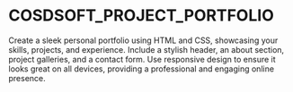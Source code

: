 # COSDSOFT_PROJECT_PORTFOLIO
Create a sleek personal portfolio using HTML and CSS, showcasing your skills, projects, and experience. Include a stylish header, an about section, project galleries, and a contact form. Use responsive design to ensure it looks great on all devices, providing a professional and engaging online presence.
